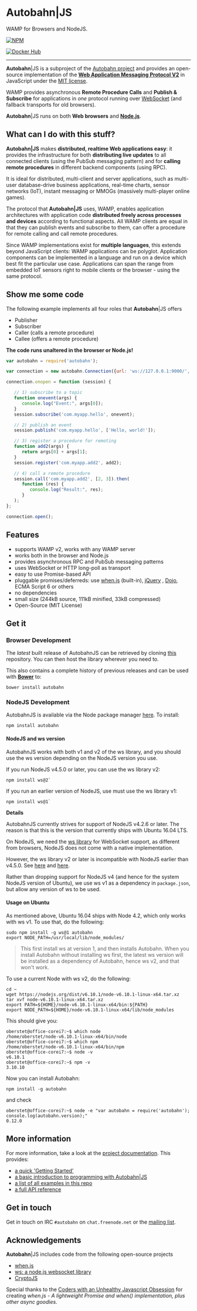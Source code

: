 # **Autobahn**|JS

WAMP for Browsers and NodeJS.

[![NPM](https://nodei.co/npm/autobahn.png?downloads=true&downloadRank=true&stars=true)](https://nodei.co/npm/autobahn/)

[![Docker Hub](https://img.shields.io/badge/docker-ready-blue.svg)](https://hub.docker.com/r/crossbario/autobahn-js/)

---

**Autobahn**|JS is a subproject of the [Autobahn project](http://autobahn.ws/) and provides an open-source implementation of the **[Web Application Messaging Protocol V2](http://wamp.ws/)** in JavaScript under the [MIT license](/LICENSE).

WAMP provides asynchronous **Remote Procedure Calls** and **Publish & Subscribe** for applications in *one* protocol running over [WebSocket](http://tools.ietf.org/html/rfc6455) (and fallback transports for old browsers).

**Autobahn**|JS runs on both **Web browsers** and **[Node.js](http://nodejs.org/)**.

## What can I do with this stuff?

**Autobahn|JS** makes **distributed, realtime Web applications easy**: it provides the infrastructure for both **distributing live updates** to all connected clients (using the PubSub messaging pattern) and for **calling remote procedures** in different backend components (using RPC).

It is ideal for distributed, multi-client and server applications, such as multi-user database-drive business applications, real-time charts, sensor networks (IoT), instant messaging or MMOGs (massively multi-player online games).

The protocol that **Autobahn|JS** uses, WAMP, enables application architectures with application code **distributed freely across processes and devices** according to functional aspects. All WAMP clients are equal in that they can publish events and subscribe to them, can offer a procedure for remote calling and call remote procedures.

Since WAMP implementations exist for **multiple languages**, this extends beyond JavaScript clients: WAMP applications can be polyglot. Application components can be implemented in a language and run on a device which best fit the particular use case. Applications can span the range from embedded IoT sensors right to mobile clients or the browser - using the same protocol.

## Show me some code

The following example implements all four roles that **Autobahn**|JS offers

 * Publisher
 * Subscriber
 * Caller (calls a remote procedure)
 * Callee (offers a remote procedure)

**The code runs unaltered in the browser or Node.js!**

```javascript
var autobahn = require('autobahn');

var connection = new autobahn.Connection({url: 'ws://127.0.0.1:9000/', realm: 'realm1'});

connection.onopen = function (session) {

   // 1) subscribe to a topic
   function onevent(args) {
      console.log("Event:", args[0]);
   }
   session.subscribe('com.myapp.hello', onevent);

   // 2) publish an event
   session.publish('com.myapp.hello', ['Hello, world!']);

   // 3) register a procedure for remoting
   function add2(args) {
      return args[0] + args[1];
   }
   session.register('com.myapp.add2', add2);

   // 4) call a remote procedure
   session.call('com.myapp.add2', [2, 3]).then(
      function (res) {
         console.log("Result:", res);
      }
   );
};

connection.open();
```

Features
--------

* supports WAMP v2, works with any WAMP server
* works both in the browser and Node.js
* provides asynchronous RPC and PubSub messaging patterns
* uses WebSocket or HTTP long-poll as transport
* easy to use Promise-based API
* pluggable promises/deferreds: use [when.js](https://github.com/cujojs/when)  (built-in), [jQuery](http://api.jquery.com/category/deferred-object/) , [Dojo](http://dojotoolkit.org/reference-guide/1.7/dojo/Deferred.html), ECMA Script 6 or others
* no dependencies
* small size (244kB source, 111kB minified, 33kB compressed)
* Open-Source (MIT License)


## Get it

### Browser Development

The *latest* built release of AutobahnJS can be retrieved by cloning [this](https://github.com/crossbario/autobahn-js-built) repository. You can then host the library wherever you need to.

This also contains a complete history of previous releases and can be used with **[Bower](http://bower.io/)** to:

	bower install autobahn


### NodeJS Development

AutobahnJS is available via the Node package manager [here](https://www.npmjs.org/package/autobahn). To install:

	npm install autobahn

#### NodeJS and ws version

AutobahnJS works with both v1 and v2 of the ws library, and you should use the ws version depending on the NodeJS version you use.

If you run NodeJS v4.5.0 or later, you can use the ws library v2:

```console
npm install ws@2`
```

If you run an earlier version of NodeJS, use must use the ws library v1:

```console
npm install ws@1`
```

**Details**

AutobahnJS currently strives for support of NodeJS v4.2.6 or later. The reason is that this is the version that currently ships with Ubuntu 16.04 LTS.

On NodeJS, we need the [ws library](https://github.com/websockets/ws/) for WebSocket support, as different from browsers, NodeJS does not come with a native implementation.

However, the ws library v2 or later is incompatible with NodeJS earlier than v4.5.0. See [here](http://stackoverflow.com/a/42331959/884770) and [here](https://github.com/websockets/ws/issues/989).

Rather than dropping support for NodeJS v4 (and hence for the system NodeJS version of Ubuntu), we use ws v1 as a dependency in `package.json`, but allow any version of ws to be used.

#### Usage on Ubuntu

As mentioned above, Ubuntu 16.04 ships with Node 4.2, which only works with ws v1. To use that, do the following:

```console
sudo npm install -g ws@1 autobahn
export NODE_PATH=/usr/local/lib/node_modules/
```

> This first install ws at version 1, and then installs Autobahn. When you install Autobahn without installing ws first, the latest ws version will be installed as a dependency of Autobahn, hence ws v2, and that won't work.

To use a current Node with ws v2, do the following:

```console
cd ~
wget https://nodejs.org/dist/v6.10.1/node-v6.10.1-linux-x64.tar.xz
tar xvf node-v6.10.1-linux-x64.tar.xz
export PATH=${HOME}/node-v6.10.1-linux-x64/bin:${PATH}
export NODE_PATH=${HOME}/node-v6.10.1-linux-x64/lib/node_modules
```

This should give you:

```console
oberstet@office-corei7:~$ which node
/home/oberstet/node-v6.10.1-linux-x64/bin/node
oberstet@office-corei7:~$ which npm
/home/oberstet/node-v6.10.1-linux-x64/bin/npm
oberstet@office-corei7:~$ node -v
v6.10.1
oberstet@office-corei7:~$ npm -v
3.10.10
```

Now you can install Autobahn:

```console
npm install -g autobahn
```

and check

```console
oberstet@office-corei7:~$ node -e "var autobahn = require('autobahn'); console.log(autobahn.version);"
0.12.0
```

## More information

For more information, take a look at the [project documentation](/doc/README.md). This provides:

* [a quick 'Getting Started'](/doc/gettingstarted.md)
* [a basic introduction to programming with Autobahn|JS](/doc/programming.md)
* [a list of all examples in this repo](/doc/examples_overview.md)
* [a full API reference](/doc/reference.md)


## Get in touch

Get in touch on IRC `#autobahn` on `chat.freenode.net` or the [mailing list](http://groups.google.com/group/autobahnws).


## Acknowledgements

**Autobahn**|JS includes code from the following open-source projects

  * [when.js](https://github.com/cujojs/when)
  * [ws: a node.js websocket library](https://github.com/einaros/ws)
  * [CryptoJS](http://code.google.com/p/crypto-js/)

Special thanks to the [Coders with an Unhealthy Javascript Obsession](http://cujojs.com/) for creating *when.js - A lightweight Promise and when() implementation, plus other async goodies.*
